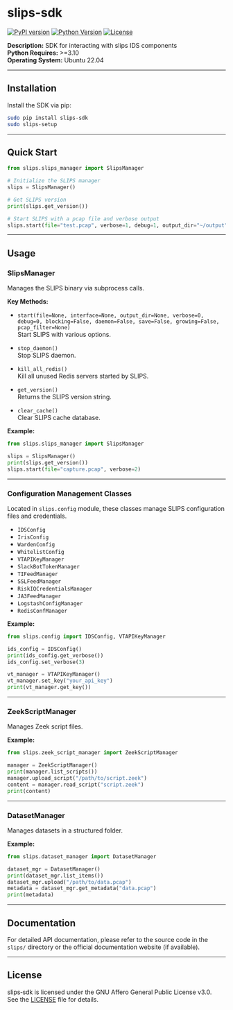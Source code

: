 # slips-sdk

[![PyPI version](https://badge.fury.io/py/slips-sdk.svg)](https://badge.fury.io/py/slips-sdk)
[![Python Version](https://img.shields.io/pypi/pyversions/slips-sdk.svg)](https://pypi.org/project/slips-sdk/)
[![License](https://img.shields.io/pypi/l/slips-sdk.svg)](https://pypi.org/project/slips-sdk/)

**Description:** SDK for interacting with slips IDS components  
**Python Requires:** >=3.10  
**Operating System:** Ubuntu 22.04  

---

## Installation

Install the SDK via pip:

```bash
sudo pip install slips-sdk
sudo slips-setup
```

---

## Quick Start

```python
from slips.slips_manager import SlipsManager

# Initialize the SLIPS manager
slips = SlipsManager()

# Get SLIPS version
print(slips.get_version())

# Start SLIPS with a pcap file and verbose output
slips.start(file="test.pcap", verbose=1, debug=1, output_dir="~/output")
```

---

## Usage

### SlipsManager

Manages the SLIPS binary via subprocess calls.

**Key Methods:**

- `start(file=None, interface=None, output_dir=None, verbose=0, debug=0, blocking=False, daemon=False, save=False, growing=False, pcap_filter=None)`  
  Start SLIPS with various options.

- `stop_daemon()`  
  Stop SLIPS daemon.

- `kill_all_redis()`  
  Kill all unused Redis servers started by SLIPS.

- `get_version()`  
  Returns the SLIPS version string.

- `clear_cache()`  
  Clear SLIPS cache database.

**Example:**

```python
from slips.slips_manager import SlipsManager

slips = SlipsManager()
print(slips.get_version())
slips.start(file="capture.pcap", verbose=2)
```

---

### Configuration Management Classes

Located in `slips.config` module, these classes manage SLIPS configuration files and credentials.

- `IDSConfig`
- `IrisConfig`
- `WardenConfig`
- `WhitelistConfig`
- `VTAPIKeyManager`
- `SlackBotTokenManager`
- `TIFeedManager`
- `SSLFeedManager`
- `RiskIQCredentialsManager`
- `JA3FeedManager`
- `LogstashConfigManager`
- `RedisConfManager`

**Example:**

```python
from slips.config import IDSConfig, VTAPIKeyManager

ids_config = IDSConfig()
print(ids_config.get_verbose())
ids_config.set_verbose(3)

vt_manager = VTAPIKeyManager()
vt_manager.set_key("your_api_key")
print(vt_manager.get_key())
```

---

### ZeekScriptManager

Manages Zeek script files.

**Example:**

```python
from slips.zeek_script_manager import ZeekScriptManager

manager = ZeekScriptManager()
print(manager.list_scripts())
manager.upload_script("/path/to/script.zeek")
content = manager.read_script("script.zeek")
print(content)
```

---

### DatasetManager

Manages datasets in a structured folder.

**Example:**

```python
from slips.dataset_manager import DatasetManager

dataset_mgr = DatasetManager()
print(dataset_mgr.list_items())
dataset_mgr.upload("/path/to/data.pcap")
metadata = dataset_mgr.get_metadata("data.pcap")
print(metadata)
```

---

## Documentation

For detailed API documentation, please refer to the source code in the `slips/` directory or the official documentation website (if available).

---

## License

slips‑sdk is licensed under the GNU Affero General Public License v3.0.  
See the [LICENSE](./LICENSE) file for details.